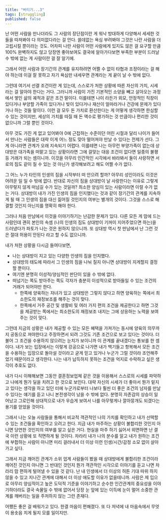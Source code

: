 ```yaml
---
title: "버티기...3"
tags: [struggling]
published: false
---
```


난 어떤 사람을 만나더라도 그 사람의 장단점이란 게 워낙 방대하게 다양해서 세세한 것들을 따져봐야 다 의미없다라는 걸 안다. 쓸데없는 욕심 부려봐야 그것은 나란 사람을 더 고립시킬 뿐이라는 것도. 어차피 나란 사람이 어떤 사람에게 있지도 않은 걸 요구할 만큼 100% 완벽하지도 않고 당장엔 좋아보여도 결국에 알아가다보면 부족한 부분이 드러날 수 밖에 없는 게 사람이란 걸 잘 알기에.

그래서 어떤 사람과 장기간의 관계를 유지하려면 어쩔 수 없이 타협과 조정이라는 걸 해야 하는데 이걸 잘 못하고 자기 욕심만 내세우면 관계라는 게 끝이 날 수 밖에 없다.

그런데 여기서 선결 조건이란 게 있는데, 스스로가 처한 상황에 따른 자신의 가치, 시세라는 걸 알아야 한다는 거다. 그러니까 사람이 가진 기본적인 소양을 빼고 살아오는 과정에서 쌓인 삶의 궤적과 같은 조건 말이다. 이를테면 나이 라든가 외모, 안정적인 직장이 있다거나 부양할 가족이 있다거나 빚이 있다거나 재산이 얼마라거나 건강에 문제가 있다거나 하는 것들 말이다. 이런 걸 모두 돈 가치로 환산한다는 게 어떻게 생각하면 한심할 수 있는 것이지만, 세상의 가치를 따질 때 돈 액수로 평가하는 것 만큼이나 편리한 것이 없으니까 그럴 뿐인 것이다.

아무 것도 가진 게 없고 있어봐야 0에 근접하는 수준이던 어린 시절과 달리 나이가 들어서 만나는 사람들은 대략 이게 어느 정도 맞아 떨어져야 만날 수 있다는 전제가 선다. 그게 아니라면 관계가 오래 지속되기 어렵다. 이를테면 나는 아무런 부양가족이 없는데 상대방은 대가족을 떠맡고 있는 상황이라면 그에 걸맞는 대응 조건이 없다면 일종의 불평등 거래가 되는 셈이니까. 이것을 아무리 인간적인 시각에서 바라봐서 둘이 사랑하면 서로의 짐도 같이 질 수 있는 것 아닌가 생각해보려고 해도 어쩔 수가 없다. 

그 어느 누가 타인의 인생의 짐을 시작부터 떠 안으려 할까? 아무리 성인이라도 이것은 어려운 일 일 수 밖에 없다. 반대로 자신의 짐을 상대방이 날 사랑한다는 이유로 그렇게 아무렇지 않게 떠넘길 수가 있는 것일까? 최소한 양심이 있는 사람이라면 이럴 수가 없는 거다. 상대방이 내가 가진 인생의 짐을 인지했다는 것과 같이 장기간의 관계를 지속하게 될 때 그 인생의 짐을 대신 짊어질 것인지의 여부는 별개의 것이다. 그것을 스스로 해결할 것인지 아닌지를 명확히 해야 한다. 

그러나 처음 만남에서 이것을 이야기하기는 난감한 문제가 있다. 다른 모든 게 맘에 드는 사람인데 괜히 본인의 속셈 (나의 인생의 짐도 상대방이 기꺼이 지어주었으면 하는)을 드러냈다가 파토가 나는 것은 원하지 않으니까. 또 상대방 역시 첫 만남에서 난 그런 것은 절대 허용이 안된다 라고 할 수도 없으니까.

내가 처한 상황을 다시금 들여다보면,
- 나는 상대방이 지고 있는 다양한 인생의 짐을 인지했다.
- 상대방의 태도에 따라서 그 인생의 짐을 나눠 질지 아니면 상대방이 지게할지 결정할 뿐이다.
- 여기엔 분명히 이성적/양심적인 판단이 있을 수 밖에 없다. 
- 떠넘기는 쪽도 받아주는 쪽도 각자가 충분히 이성적으로 받아들일 수 있는 조건의 거래가 되어야만 한다.
  - 한쪽에 양육하는 자녀가 있고 상대방은 그렇지 않다고 하면 양육하는 쪽에서 최소한도의 재정보조를 해주는 것이 맞다.
  - 한쪽에서 거주 공간 및 생활비 및 여러 가지 편의 조건을 제공한다고 하면 그것을 제공받는 쪽에서는 최소한도의 재정보조 내지는 그에 상응하는 노력을 보여주는 것이 맞다.

그런데 지금의 상황은 내가 제공할 수 있는 모든 혜택을 가져가는 동시에 양육의 의무까지 공동으로 져야한다고 주장하면서 되려 그것도 기존 조건으로 보고 있다는 것이다. 더불어 그 조건을 수용하지 않으려는 눈치가 보이니까 이 관계를 끝내겠다는 통보를 한 셈이다. 내가 보는 입장에서는 이렇게 강공으로 나가면 내가 백기들고 항복해서 모든 조건을 수용하는 입장으로 돌아설 것이라고 굳게 믿고 있거나 누군가 그럴 것이라 조언해주었기 때문이라고 생각한다. 나는 내가 납득하지 못하는 조건을 억지로 수락하고 싶은 생각이 추호도 없다.

내가 다시 이해해보면 그동안 결혼정보업체 같은 것을 이용해서 스스로의 시세를 파악하고 나에게 뭔가 딜을 치려고 한 것으로 보인다. 대략 자신의 시세가 더 좋아서 뭔가 밑지고 있다는 생각을 하고 있던 터에 누군가로부터 나보다 훨씬 더 좋은 조건의 남자를 만날 수 있다는 얘기를 듣고 나니 본전생각이 났을 수 밖에 없다. 분명히 자존감의 상승이 일어났고 그로인해 상대적으로 내가 우습게 보여서 나를 아무렇게나 깔아뭉개도 되겠다는 용기를 얻었을 것이다.

그래서 나는 오늘 사람들을 통해서 비교적 객관적인 나의 가치를 확인하고 내가 선택할 수 있는 조건들을 확인하고 오려고 한다. 지금 내가 마주하는 상황이 불합리한 것인지 아니면 당연한 것인지의 여부를 알고 싶은 거다. 현실을 마주 하기 싫어서 외면하면 난 결국 이런 상황에 또 직면하게 될 것이다. 차라리 내가 나의 분수를 알고 내가 원하는 조건에 부합하는 사람이 아니면 미리 걸러내서 더 이상 이런 인생/시간/감정 소모 없이 살아가고 싶다. 

그래서 지금 깨어진 관계가 소위 업계 사람들이 봤을 때 상대방에게 불합리한 조건이라 깨어진 것인지 아니면 그 반대인 것인지 뭔가 객관적인 시각으로 이야기를 듣고 나면 차라리 맘 편하게 털어낼 수 있을 것 같다. 난 내 인생에서 더 이상의 허튼 기대 따위 하지 않을 수 있고 지나간 관계에 대해서 더 이상 애도할 이유가 없을테니까. 사람은 제 입으로 아무리 양심적이고 높은 도덕적 기준을 이야기하고 순수한 인간관계의 중요성을 이야기하더라도 결국 속물일 수 밖에 없어서 당장 눈 앞에 있는 이득에 눈이 멀어 소중한 관계를 깨버리는 일을 주저하지 않는 그런 존재다.

어쨌든 좋은 걸 배워가고 있다. 한결 마음이 편해졌다. 또 다 저녁에 내 마음속에서 무엇이 용솟음 치게 될지 모를 일이지만.
